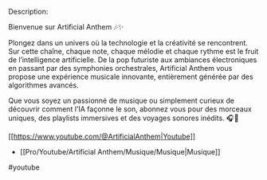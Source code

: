 
Description:

Bienvenue sur Artificial Anthem 🎶✨ 

Plongez dans un univers où la technologie et la créativité se rencontrent. Sur cette chaîne, chaque note, chaque mélodie et chaque rythme est le fruit de l’intelligence artificielle. De la pop futuriste aux ambiances électroniques en passant par des symphonies orchestrales, Artificial Anthem vous propose une expérience musicale innovante, entièrement générée par des algorithmes avancés. 

Que vous soyez un passionné de musique ou simplement curieux de découvrir comment l'IA façonne le son, abonnez vous pour des morceaux uniques, des playlists immersives et des voyages sonores inédits. 🎧🚀

[[https://www.youtube.com/@ArtificialAnthem|Youtube]]



- [[Pro/Youtube/Artificial Anthem/Musique/Musique|Musique]]

#youtube
